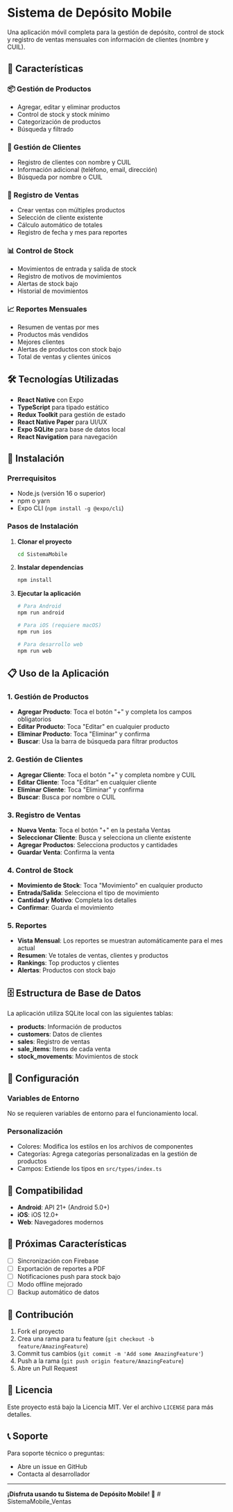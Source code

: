 # Sistema de Depósito Mobile

Una aplicación móvil completa para la gestión de depósito, control de stock y registro de ventas mensuales con información de clientes (nombre y CUIL).

## 🚀 Características

### 📦 Gestión de Productos
- Agregar, editar y eliminar productos
- Control de stock y stock mínimo
- Categorización de productos
- Búsqueda y filtrado

### 👥 Gestión de Clientes
- Registro de clientes con nombre y CUIL
- Información adicional (teléfono, email, dirección)
- Búsqueda por nombre o CUIL

### 🛒 Registro de Ventas
- Crear ventas con múltiples productos
- Selección de cliente existente
- Cálculo automático de totales
- Registro de fecha y mes para reportes

### 📊 Control de Stock
- Movimientos de entrada y salida de stock
- Registro de motivos de movimientos
- Alertas de stock bajo
- Historial de movimientos

### 📈 Reportes Mensuales
- Resumen de ventas por mes
- Productos más vendidos
- Mejores clientes
- Alertas de productos con stock bajo
- Total de ventas y clientes únicos

## 🛠️ Tecnologías Utilizadas

- **React Native** con Expo
- **TypeScript** para tipado estático
- **Redux Toolkit** para gestión de estado
- **React Native Paper** para UI/UX
- **Expo SQLite** para base de datos local
- **React Navigation** para navegación

## 📱 Instalación

### Prerrequisitos
- Node.js (versión 16 o superior)
- npm o yarn
- Expo CLI (`npm install -g @expo/cli`)

### Pasos de Instalación

1. **Clonar el proyecto**
   ```bash
   cd SistemaMobile
   ```

2. **Instalar dependencias**
   ```bash
   npm install
   ```

3. **Ejecutar la aplicación**
   ```bash
   # Para Android
   npm run android
   
   # Para iOS (requiere macOS)
   npm run ios
   
   # Para desarrollo web
   npm run web
   ```

## 📋 Uso de la Aplicación

### 1. Gestión de Productos
- **Agregar Producto**: Toca el botón "+" y completa los campos obligatorios
- **Editar Producto**: Toca "Editar" en cualquier producto
- **Eliminar Producto**: Toca "Eliminar" y confirma
- **Buscar**: Usa la barra de búsqueda para filtrar productos

### 2. Gestión de Clientes
- **Agregar Cliente**: Toca el botón "+" y completa nombre y CUIL
- **Editar Cliente**: Toca "Editar" en cualquier cliente
- **Eliminar Cliente**: Toca "Eliminar" y confirma
- **Buscar**: Busca por nombre o CUIL

### 3. Registro de Ventas
- **Nueva Venta**: Toca el botón "+" en la pestaña Ventas
- **Seleccionar Cliente**: Busca y selecciona un cliente existente
- **Agregar Productos**: Selecciona productos y cantidades
- **Guardar Venta**: Confirma la venta

### 4. Control de Stock
- **Movimiento de Stock**: Toca "Movimiento" en cualquier producto
- **Entrada/Salida**: Selecciona el tipo de movimiento
- **Cantidad y Motivo**: Completa los detalles
- **Confirmar**: Guarda el movimiento

### 5. Reportes
- **Vista Mensual**: Los reportes se muestran automáticamente para el mes actual
- **Resumen**: Ve totales de ventas, clientes y productos
- **Rankings**: Top productos y clientes
- **Alertas**: Productos con stock bajo

## 🗄️ Estructura de Base de Datos

La aplicación utiliza SQLite local con las siguientes tablas:

- **products**: Información de productos
- **customers**: Datos de clientes
- **sales**: Registro de ventas
- **sale_items**: Items de cada venta
- **stock_movements**: Movimientos de stock

## 🔧 Configuración

### Variables de Entorno
No se requieren variables de entorno para el funcionamiento local.

### Personalización
- Colores: Modifica los estilos en los archivos de componentes
- Categorías: Agrega categorías personalizadas en la gestión de productos
- Campos: Extiende los tipos en `src/types/index.ts`

## 📱 Compatibilidad

- **Android**: API 21+ (Android 5.0+)
- **iOS**: iOS 12.0+
- **Web**: Navegadores modernos

## 🚀 Próximas Características

- [ ] Sincronización con Firebase
- [ ] Exportación de reportes a PDF
- [ ] Notificaciones push para stock bajo
- [ ] Modo offline mejorado
- [ ] Backup automático de datos

## 🤝 Contribución

1. Fork el proyecto
2. Crea una rama para tu feature (`git checkout -b feature/AmazingFeature`)
3. Commit tus cambios (`git commit -m 'Add some AmazingFeature'`)
4. Push a la rama (`git push origin feature/AmazingFeature`)
5. Abre un Pull Request

## 📄 Licencia

Este proyecto está bajo la Licencia MIT. Ver el archivo `LICENSE` para más detalles.

## 📞 Soporte

Para soporte técnico o preguntas:
- Abre un issue en GitHub
- Contacta al desarrollador

---

**¡Disfruta usando tu Sistema de Depósito Mobile! 🎉** #   S i s t e m a M o b i l e _ V e n t a s  
 